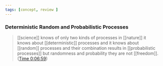 ```yaml
---
tags: [concept, review ]
---
```

### Deterministic Random and Probabilistic Processes
  > [[science]] knows of only two kinds of processes in [[nature]] it knows about [[deterministic]] processes and it knows about [[random]] processes and their combination results in [[probabilistic processes]] but randomness and probability they are not [[freedom]]. ([Time 0:06:59](https://annotate.tv/watch/614fe1b73fde1700080a0a34?annotationId=614fe1bb89342400081bd6e0))
 	